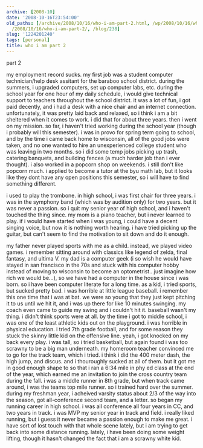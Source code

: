 ```yaml
---
archive: [2008-10]
date: '2008-10-16T23:54:00'
old_paths: [/archive/2008/10/16/who-i-am-part-2.html, /wp/2008/10/16/who-i-am-part-2/,
  /2008/10/16/who-i-am-part-2/, /blog/238]
slug: '1224201240'
tags: [personal]
title: who i am part 2
---
```


part 2

my employment record sucks. my first job was a student computer
technician/help desk assitant for the baraboo school district. during the
summers, i upgraded computers, set up computer labs, etc. during the
school year for one hour of my daily schedule, i would give technical
support to teachers throughout the school district. it was a lot of fun,
i got paid decently, and i had a desk with a nice chair and an internet
connection. unfortunately, it was pretty laid back and relaxed, so i think
i am a bit sheltered when it comes to work. i did that for about three
years. then i went on my mission. so far, i haven't tried working during
the school year (though i probably will this semester). i was in provo for
spring term going to school, and by the time i came back home to
wisconsin, all of the good jobs were taken, and no one wanted to hire an
unexperienced college student who was leaving in two months. so i did some
temp jobs picking up trash, catering banquets, and building fences (a much
harder job than i ever thought). i also worked in a popcorn shop on
weekends. i still don't like popcorn much. i applied to become a tutor at
the byu math lab, but it looks like they dont have any open positions this
semester, so i will have to find something different.

i used to play the trombone. in high school, i was first chair for three
years. i was in the symphony band (which was by audition only) for two
years. but it was never a passion. so i quit my senior year of high
school, and i haven't touched the thing since. my mom is a piano teacher,
but i never learned to play. if i would have started when i was young,
i could have a decent singing voice, but now it is nothing worth hearing.
i have tried picking up the guitar, but can't seem to find the motivation
to sit down and do it enough.

my father never played sports with me as a child. instead, we played video
games. i remember sitting around with classics like legend of zelda, final
fantasy, and ultima V. my dad is a computer geek (i so wish he would have
stayed in san francisco in the 70s and stuck with his computer hobby
instead of moving to wisconsin to become an optometrist...just imagine how
rich we would be...), so we have had a computer in the house since i was
born. so i have been computer literate for a long time. as a kid, i tried
sports, but sucked pretty bad. i was horrible at little league baseball.
i remember this one time that i was at bat. we were so young that they
just kept pitching it to us until we hit it, and i was up there for like
10 minutes swinging. my coach even came to guide my swing and i couldn't
hit it. baseball wasn't my thing. i didn't think sports were at all. by
the time i got to middle school, i was one of the least athletic kids out
on the playground. i was horrible in physical education. i tried 7th grade
football, and for some reason they stuck the skinny little kid on the
offensive line. yeah, i got knocked on my back every play. i was tall, so
i tried basketball, but again found i was too scrawny to be a big man
underneath. my homeroom teacher convinced me to go for the track team,
which i tried. i think i did the 400 meter dash, the high jump, and
discus. and i thouroughly sucked at all of them. but it got me in good
enough shape to so that i ran a 6:34 mile in phy ed class at the end of
the year, which earned me an invitation to join the cross country team
during the fall. i was a middle runner in 8th grade, but when track came
around, i was the teams top mile runner. so i trained hard over the
summer. during my freshman year, i acheived varsity status about 2/3 of
the way into the season, got all-conference second team, and a letter. so
began my running career in high school. i was all conference all four
years in CC, and two years in track. i was MVP my senior year in track and
field. i really liked running, but i guess it never became a passion
enough to make me great. i have sort of lost touch with that whole scene
lately, but i am trying to get back into some distance running. lately,
i have been doing some weight lifting, though it hasn't changed the fact
that i am a scrawny white kid.

